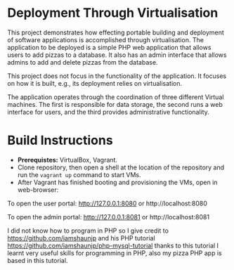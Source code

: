# Deployment Through Virtualisation
This project demonstrates how effecting portable building and deployment of software applications is accomplished through virtualisation.
The application to be deployed is a simple PHP web application that allows users to add pizzas to a database. It also has an admin interface that 
allows admins to add and delete pizzas from the database. 

This project does not focus in the functionality of the application. It focuses on how it is built, e.g., its deployment relies on virtualisation. 

The application operates through the coordination of three different
Virtual machines. The first is responsible for data storage, the second runs a web interface for users, and the third provides
administrative functionality.


# **Build Instructions**

- **Prerequistes:** VirtualBox, Vagrant.
- Clone repository, then open a shell at the location of the repository and run the `vagrant up` command to start VMs.
- After Vagrant has finished booting and provisioning the VMs, open in web-browser:

To open the user portal:
http://127.0.0.1:8080
or
http://localhost:8080

To open the admin portal:
http://127.0.0.1:8081
or
http://localhost:8081 


I did not know how to program in PHP so I give credit to https://github.com/iamshaunjp and his PHP tutorial https://github.com/iamshaunjp/php-mysql-tutorial thanks to this tutorial I learnt very useful skills for programming in PHP, also my pizza PHP app is based in this tutorial.
